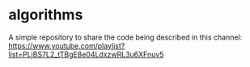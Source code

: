 # algorithms
A simple repository to share the code being described in this channel: https://www.youtube.com/playlist?list=PLjBS7L2_tTBgE8e04LdxzwRL3u6XFnuv5
